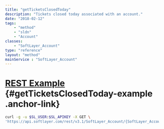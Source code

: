 ```yaml
---
title: "getTicketsClosedToday"
description: "Tickets closed today associated with an account."
date: "2018-02-12"
tags:
    - "method"
    - "sldn"
    - "Account"
classes:
    - "SoftLayer_Account"
type: "reference"
layout: "method"
mainService : "SoftLayer_Account"
---
```


# [REST Example](#getTicketsClosedToday-example) <a href="/article/rest/"><i class="fas fa-question"></i></a> {#getTicketsClosedToday-example .anchor-link} 
```bash
curl -g -u $SL_USER:$SL_APIKEY -X GET \
'https://api.softlayer.com/rest/v3.1/SoftLayer_Account/{SoftLayer_AccountID}/getTicketsClosedToday'
```
